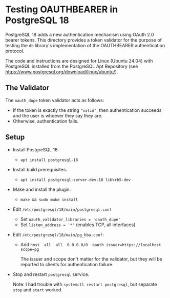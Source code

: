 # Testing OAUTHBEARER in PostgreSQL 18

PostgreSQL 18 adds a new authentication mechanism using OAuth 2.0 bearer
tokens. This directory provides a token validator for the purpose of testing the
`db` library's implementation of the OAUTHBEARER authentication protocol.

The code and instructions are designed for Linux (Ubuntu 24.04)
with PostgreSQL installed from the PostgreSQL Apt Repository
(see https://www.postgresql.org/download/linux/ubuntu/).

## The Validator

The `oauth_dupe` token validator acts as follows:
- If the token is exactly the string `"valid"`, then authentication succeeds
  and the user is whoever they say they are.
- Otherwise, authentication fails.

## Setup

- Install PostgreSQL 18.

  - `apt install postgresql-18`

- Install build prerequisites.

  - `apt install postgresql-server-dev-18 libkrb5-dev`
  
- Make and install the plugin:

  - `make && sudo make install`
  
- Edit `/etc/postgresql/18/main/postgresql.conf`

  - Set `oauth_validator_libraries = 'oauth_dupe'`
  - Set `listen_address = '*'` (enables TCP, all interfaces)

- Edit `/etc/postgresql/18/main/pg_hba.conf`:

  - Add `host  all  all  0.0.0.0/0  oauth issuer=https://localhost scope=pg`

    The issuer and scope don't matter for the validator, but
    they will be reported to clients for authentication failure.

- Stop and restart `postgresql` service.

  Note: I had trouble with `systemctl restart postgresql`,
  but separate `stop` and `start` worked.
